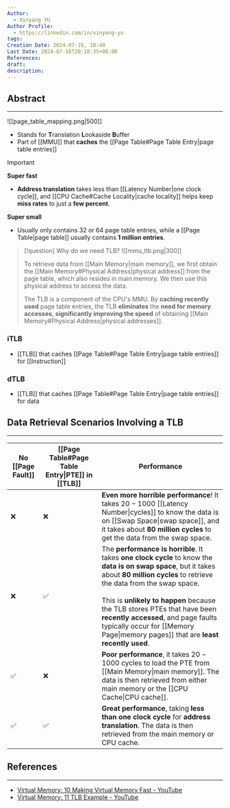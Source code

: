 ```yaml
---
Author:
  - Xinyang YU
Author Profile:
  - https://linkedin.com/in/xinyang-yu
tags: 
Creation Date: 2024-07-15, 18:48
Last Date: 2024-07-16T20:18:35+08:00
References: 
draft: 
description: 
---
```

## Abstract
---
![[page_table_mapping.png|500]]

- Stands for **T**ranslation **L**ookaside **B**uffer
- Part of [[MMU]] that **caches** the [[Page Table#Page Table Entry|page table entries]]

>[!important]
> **Super fast**
> - **Address translation** takes less than [[Latency Number|one clock cycle]], and [[CPU Cache#Cache Locality|cache locality]] helps keep **miss rates** to just a **few percent**.
>   
> **Super small**
> - Usually only contains $32$ or $64$ page table entries, while a [[Page Table|page table]] usually contains **1 million entries**.

>[!question] Why do we need TLB?
> ![[mmu_tlb.png|300]]
> 
> To retrieve data from [[Main Memory|main memory]], we first obtain the [[Main Memory#Physical Address|physical address]] from the page table, which also resides in main memory. We then use this physical address to access the data.
> 
> The TLB is a component of the CPU's MMU. By **caching recently used** page table entries, the TLB **eliminates** the **need for memory accesses**, **significantly improving the speed** of obtaining [[Main Memory#Physical Address|physical addresses]].

### iTLB
- [[TLB]] that caches [[Page Table#Page Table Entry|page table entries]] for [[Instruction]]

### dTLB
- [[TLB]] that caches [[Page Table#Page Table Entry|page table entries]] for data

## Data Retrieval Scenarios Involving a TLB
---

| No [[Page Fault]] | [[Page Table#Page Table Entry\|PTE]] in [[TLB]] | Performance                                                                                                                                                                                                                                                                                                                                                                                         |
| ----------------- | ----------------------------------------------- | --------------------------------------------------------------------------------------------------------------------------------------------------------------------------------------------------------------------------------------------------------------------------------------------------------------------------------------------------------------------------------------------------- |
| ❌                 | ❌                                               | **Even more horrible performance**! It takes $20-1000$ [[Latency Number\|cycles]] to know the data is on [[Swap Space\|swap space]], and it takes about **80 million cycles** to get the data from the swap space.                                                                                                                                                                                  |
| ❌                 | ✅                                               | The **performance is horrible**. It takes **one clock cycle** to know the **data is on swap space**, but it takes about **80 million cycles** to retrieve the data from the swap space.<br><br>This is **unlikely to happen** because the TLB stores PTEs that have been **recently accessed**, and page faults typically occur for [[Memory Page\|memory pages]] that are **least recently used**. |
| ✅                 | ❌                                               | **Poor performance**, it takes $20-1000$ cycles to load the PTE from [[Main Memory\|main memory]]. The data is then retrieved from either main memory or the [[CPU Cache\|CPU cache]].                                                                                                                                                                                                              |
| ✅                 | ✅                                               | **Great performance**, taking **less than one clock cycle** for **address translation**. The data is then retrieved from the main memory or CPU cache.                                                                                                                                                                                                                                              |

## References
---
- [Virtual Memory: 10 Making Virtual Memory Fast - YouTube](https://youtu.be/uyrSn3qbZ8U?si=nVqSkrmcM5xFXDZE)
- [Virtual Memory: 11 TLB Example - YouTube](https://youtu.be/95QpHJX55bM?si=RiNmJnO9Q6gQ9NNw)